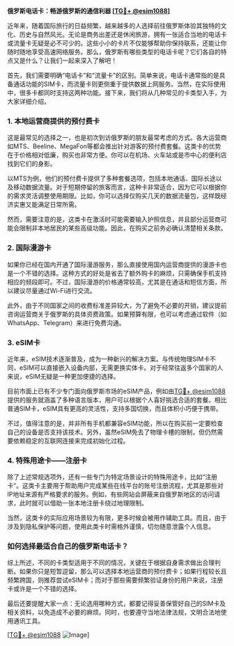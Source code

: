 **俄罗斯电话卡：畅游俄罗斯的通信利器 [[TG💪+ @esim1088](https://t.me/s/esim1088)]**

近年来，随着国际旅行的日益频繁，越来越多的人选择前往俄罗斯体验其独特的文化、历史与自然风光。无论是商务出差还是休闲旅游，拥有一张适合当地的电话卡或流量卡无疑是必不可少的。这些小小的卡片不仅能够帮助你保持联系，还能让你随时随地享受高速网络服务。那么，俄罗斯有哪些类型的电话卡呢？它们各自的特点又是什么？让我们一起来深入了解吧！

首先，我们需要明确“电话卡”和“流量卡”的区别。简单来说，电话卡通常指的是具备通话功能的SIM卡，而流量卡则更侧重于提供数据上网服务。当然，在实际使用中，很多卡都同时支持这两种功能。接下来，我们将从几种常见的卡类型入手，为大家详细介绍。

### **1. 本地运营商提供的预付费卡**
这是最常见的选择之一，也是初次到访俄罗斯的朋友最常考虑的方式。各大运营商如MTS、Beeline、MegaFon等都会推出针对游客的预付费套餐。这类卡的优势在于价格相对低廉，购买也非常方便。你可以在机场、火车站或是市中心的便利店找到它们的身影。

以MTS为例，他们的预付费卡提供了多种套餐选项，包括本地通话、国际长途以及移动数据流量。对于短期停留的旅客而言，这种卡非常适合，因为它可以根据你的需求灵活调整使用期限。比如，你可以选择仅购买几天的数据流量包，这样既经济实惠又能满足日常所需。

然而，需要注意的是，这类卡在激活时可能需要输入护照信息，并且部分运营商可能会限制非本地居民的某些高级功能。因此，在购买之前务必确认清楚相关条款。

### **2. 国际漫游卡**
如果你已经在国内开通了国际漫游服务，那么直接使用国内运营商提供的漫游卡也是一个不错的选择。这种方式的好处是省去了额外购卡的麻烦，只需确保手机支持相应的频段即可。不过，国际漫游的价格通常较高，尤其是在通话和短信方面，所以建议尽量通过Wi-Fi进行交流。

此外，由于不同国家之间的收费标准差异较大，为了避免不必要的开销，建议提前咨询运营商关于俄罗斯的具体资费政策。如果预算有限，也可以考虑通过软件（如WhatsApp、Telegram）来进行免费沟通。

### **3. eSIM卡**
近年来，eSIM技术逐渐普及，成为一种新兴的解决方案。与传统物理SIM卡不同，eSIM可以直接嵌入设备内部，无需更换实体卡。对于经常往返多个国家的人来说，eSIM无疑是一种更加便捷的选择。

目前市面上已有不少专门面向俄罗斯市场的eSIM产品，例如由[TG💪+ @esim1088](https://t.me/s/esim1088) 提供的服务就涵盖了多种语言版本，用户可以根据个人喜好挑选合适的套餐。相比普通SIM卡，eSIM具有更高的灵活性，支持多国切换，而且体积小巧便于携带。

不过，值得注意的是，并非所有手机都兼容eSIM功能，所以在购买前一定要检查自己的设备是否支持该技术。另外，虽然eSIM免去了物理卡槽的限制，但仍然需要依赖稳定的互联网连接来完成初始化过程。

### **4. 特殊用途卡——注册卡**
除了上述常规选项外，还有一些专门为特定场景设计的特殊用途卡，比如“注册卡”。这类卡主要用于帮助用户完成某些在线平台的账号注册流程，尤其是那些对IP地址来源有严格要求的服务。例如，有些网站会屏蔽来自俄罗斯地区的访问请求，此时就可以借助一张本地注册卡绕过地理限制。

当然，这类卡的实际应用场景较为有限，更多时候会被用作辅助工具。而且，由于涉及到隐私保护等问题，使用此类卡时需格外谨慎，切勿随意泄露个人信息。

### **如何选择最适合自己的俄罗斯电话卡？**
综上所述，不同的卡类型适用于不同的情况，关键在于根据自身需求做出合理判断。如果你只是短暂逗留，那么可以选择本地运营商的预付费卡；如果行程较长且频繁跨国，则推荐尝试eSIM卡；而对于那些需要频繁验证身份的用户来说，注册卡或许是一个不错的选择。

最后还要提醒大家一点：无论选用哪种方式，都要记得妥善保管好自己的SIM卡及相关资料，以免造成不必要的麻烦。同时，也要遵守当地法律法规，文明合法地使用通讯工具。

[[TG💪+ @esim1088](https://t.me/s/esim1088) ![Image](https://i.postimg.cc/4NQfJmqS/Snipaste-2025-05-13-00-14-12.png)]